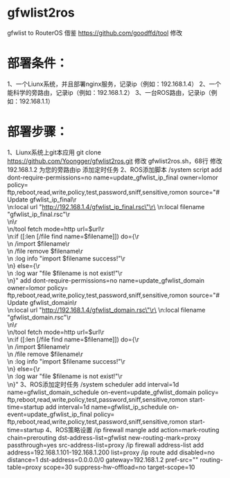 # gfwlist2ros
gfwlist to RouterOS
借鉴 https://github.com/goodffd/tool 修改
# 部署条件：
1、一个Liunx系统，并且部署nginx服务，记录ip（例如：192.168.1.4）
2、一个能科学的旁路由，记录ip（例如：192.168.1.2）
3、一台ROS路由，记录ip（例如：192.168.1.1）
# 部署步骤：
1、Liunx系统上git本应用
  git clone https://github.com/Yoongger/gfwlist2ros.git
修改 gfwlist2ros.sh，68行 修改 192.168.1.2 为您的旁路由ip
添加定时任务
2、ROS添加脚本
/system script
add dont-require-permissions=no name=update_gfwlist_ip_final owner=lomor policy=\
    ftp,reboot,read,write,policy,test,password,sniff,sensitive,romon source="# Update gfwlist_ip_final\r\
    \n:local url \"http://192.168.1.4/gfwlist_ip_final.rsc\"\r\
    \n:local filename \"gfwlist_ip_final.rsc\"\r\
    \n\r\
    \n/tool fetch mode=http url=\$url\r\
    \n:if ([:len [/file find name=\$filename]]) do={\r\
    \n  /import \$filename\r\
    \n  /file remove \$filename\r\
    \n  :log info \"import \$filename success!\"\r\
    \n} else={\r\
    \n  :log war \"file \$filename is not exist!\"\r\
    \n}"
add dont-require-permissions=no name=update_gfwlist_domain owner=lomor policy=\
    ftp,reboot,read,write,policy,test,password,sniff,sensitive,romon source="# Update gfwlist_domain\r\
    \n:local url \"http://192.168.1.4/gfwlist_domain.rsc\"\r\
    \n:local filename \"gfwlist_domain.rsc\"\r\
    \n\r\
    \n/tool fetch mode=http url=\$url\r\
    \n:if ([:len [/file find name=\$filename]]) do={\r\
    \n  /import \$filename\r\
    \n  /file remove \$filename\r\
    \n  :log info \"import \$filename success!\"\r\
    \n} else={\r\
    \n  :log war \"file \$filename is not exist!\"\r\
    \n}"
3、ROS添加定时任务
/system scheduler
add interval=1d name=gfwlist_domain_schedule on-event=update_gfwlist_domain policy=\
    ftp,reboot,read,write,policy,test,password,sniff,sensitive,romon start-time=startup
add interval=1d name=gfwlist_ip_schedule on-event=update_gfwlist_ip_final policy=\
    ftp,reboot,read,write,policy,test,password,sniff,sensitive,romon start-time=startup
4、ROS策略设置
/ip firewall mangle
add action=mark-routing chain=prerouting dst-address-list=gfwlist new-routing-mark=proxy passthrough=yes src-address-list=proxy
/ip firewall address-list
add address=192.168.1.101-192.168.1.200 list=proxy
/ip route
add disabled=no distance=1 dst-address=0.0.0.0/0 gateway=192.168.1.2 pref-src="" routing-table=proxy scope=30 suppress-hw-offload=no target-scope=10
